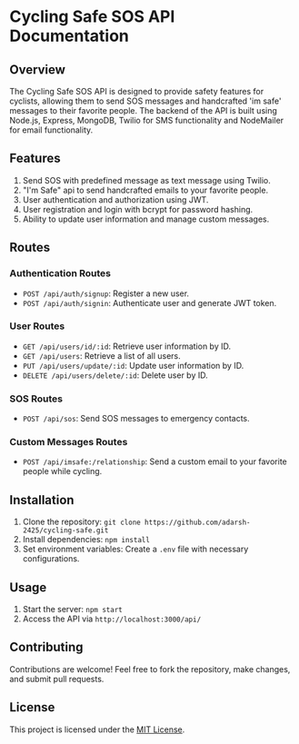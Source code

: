 # Cycling Safe SOS API Documentation

## Overview

The Cycling Safe SOS API is designed to provide safety features for cyclists, allowing them to send SOS messages and handcrafted 'im safe' messages to their favorite people. The backend of the API is built using Node.js, Express, MongoDB, Twilio for SMS functionality and NodeMailer for email functionality.

## Features

1. Send SOS with predefined message as text message using Twilio.
2. "I'm Safe" api to send handcrafted emails to your favorite people.
3. User authentication and authorization using JWT.
4. User registration and login with bcrypt for password hashing.
5. Ability to update user information and manage custom messages.

## Routes

### Authentication Routes

- `POST /api/auth/signup`: Register a new user.
- `POST /api/auth/signin`: Authenticate user and generate JWT token.

### User Routes

- `GET /api/users/id/:id`: Retrieve user information by ID.
- `GET /api/users`: Retrieve a list of all users.
- `PUT /api/users/update/:id`: Update user information by ID.
- `DELETE /api/users/delete/:id`: Delete user by ID.


### SOS Routes

- `POST /api/sos`: Send SOS messages to emergency contacts.

### Custom Messages Routes

- `POST /api/imsafe:/relationship`: Send a custom email to your favorite people while cycling.

## Installation

1. Clone the repository: `git clone https://github.com/adarsh-2425/cycling-safe.git`
2. Install dependencies: `npm install`
3. Set environment variables: Create a `.env` file with necessary configurations.

## Usage

1. Start the server: `npm start`
2. Access the API via `http://localhost:3000/api/`

## Contributing

Contributions are welcome! Feel free to fork the repository, make changes, and submit pull requests.

## License

This project is licensed under the [MIT License](LICENSE).
